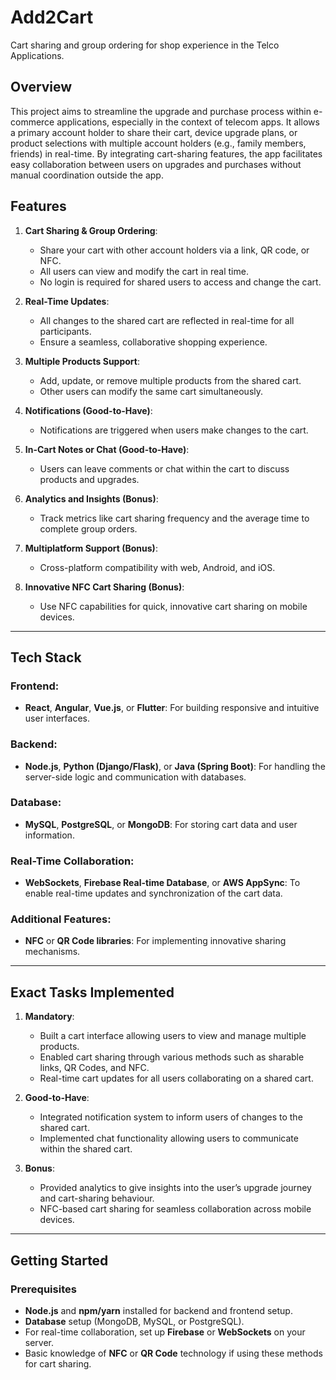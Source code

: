 # Add2Cart
Cart sharing and group ordering for shop experience in the Telco Applications.

## **Overview**

This project aims to streamline the upgrade and purchase process within e-commerce applications, especially in the context of telecom apps. It allows a primary account holder to share their cart, device upgrade plans, or product selections with multiple account holders (e.g., family members, friends) in real-time. By integrating cart-sharing features, the app facilitates easy collaboration between users on upgrades and purchases without manual coordination outside the app.

## **Features**

1. **Cart Sharing & Group Ordering**:
    - Share your cart with other account holders via a link, QR code, or NFC.
    - All users can view and modify the cart in real time.
    - No login is required for shared users to access and change the cart.

2. **Real-Time Updates**:
    - All changes to the shared cart are reflected in real-time for all participants.
    - Ensure a seamless, collaborative shopping experience.

3. **Multiple Products Support**:
    - Add, update, or remove multiple products from the shared cart.
    - Other users can modify the same cart simultaneously.

4. **Notifications (Good-to-Have)**:
    - Notifications are triggered when users make changes to the cart.

5. **In-Cart Notes or Chat (Good-to-Have)**:
    - Users can leave comments or chat within the cart to discuss products and upgrades.

6. **Analytics and Insights (Bonus)**:
    - Track metrics like cart sharing frequency and the average time to complete group orders.

7. **Multiplatform Support (Bonus)**:
    - Cross-platform compatibility with web, Android, and iOS.

8. **Innovative NFC Cart Sharing (Bonus)**:
    - Use NFC capabilities for quick, innovative cart sharing on mobile devices.

---

## **Tech Stack**

### **Frontend**:
- **React**, **Angular**, **Vue.js**, or **Flutter**: For building responsive and intuitive user interfaces.
  
### **Backend**:
- **Node.js**, **Python (Django/Flask)**, or **Java (Spring Boot)**: For handling the server-side logic and communication with databases.

### **Database**:
- **MySQL**, **PostgreSQL**, or **MongoDB**: For storing cart data and user information.

### **Real-Time Collaboration**:
- **WebSockets**, **Firebase Real-time Database**, or **AWS AppSync**: To enable real-time updates and synchronization of the cart data.

### **Additional Features**:
- **NFC** or **QR Code libraries**: For implementing innovative sharing mechanisms.

---

## **Exact Tasks Implemented**

1. **Mandatory**:
   - Built a cart interface allowing users to view and manage multiple products.
   - Enabled cart sharing through various methods such as sharable links, QR Codes, and NFC.
   - Real-time cart updates for all users collaborating on a shared cart.

2. **Good-to-Have**:
   - Integrated notification system to inform users of changes to the shared cart.
   - Implemented chat functionality allowing users to communicate within the shared cart.

3. **Bonus**:
   - Provided analytics to give insights into the user’s upgrade journey and cart-sharing behaviour.
   - NFC-based cart sharing for seamless collaboration across mobile devices.

---

## **Getting Started**

### **Prerequisites**

- **Node.js** and **npm/yarn** installed for backend and frontend setup.
- **Database** setup (MongoDB, MySQL, or PostgreSQL).
- For real-time collaboration, set up **Firebase** or **WebSockets** on your server.
- Basic knowledge of **NFC** or **QR Code** technology if using these methods for cart sharing.


